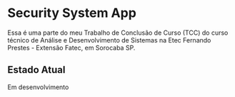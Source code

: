 # Security System App
Essa é uma parte do meu Trabalho de Conclusão de Curso (TCC) do curso técnico de Análise e Desenvolvimento de Sistemas na Etec Fernando Prestes - Extensão Fatec, em Sorocaba SP.

## Estado Atual
Em desenvolvimento

